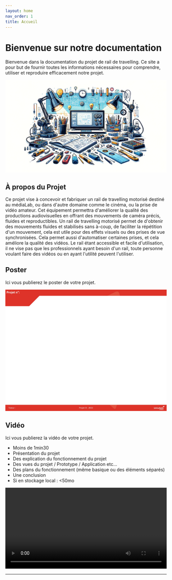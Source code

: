 ```yaml
---
layout: home
nav_order: 1
title: Accueil
---
```


# Bienvenue sur notre documentation

Bienvenue dans la documentation du projet de rail de travelling. Ce site a pour but de fournir toutes les informations nécessaires pour comprendre, utiliser et reproduire efficacement notre projet.

![Illustration vectorielle colorée avec un fond blanc, montrant un atelier équipé pour un projet de conception mécanique, électronique et informatique](images/illustration.png)

## À propos du Projet
Ce projet vise à concevoir et fabriquer un rail de travelling motorisé destiné au médiaLab, ou dans d'autre domaine comme le cinéma, ou la prise de vidéo amateur. Cet équipement permettra d'améliorer la qualité des productions audiovisuelles en offrant des mouvements de caméra précis, fluides et reproductibles.
Un rail de travelling motorisé permet de d'obtenir des mouvements fluides et stabilisés sans à-coup, de faciliter la répétition d'un mouvement, cela est utile pour des effets visuels ou des prises de vue synchronisées. Cela permet aussi d'automatiser certaines prises, et cela améliore la qualité des vidéos.
Le rail étant accessible et facile d'utilisation, il ne vise pas que les professionnels ayant besoin d'un rail, toute personne voulant faire des vidéos ou en ayant l'utilité peuvent l'utiliser. 

## Poster

Ici vous publierez le poster de votre projet.

![Poster projet](images/poster.jpg)

## Vidéo

Ici vous publierez la vidéo de votre projet. 
- Moins de 1min30
- Présentation du projet 
- Des explication du fonctionnement du projet
- Des vues du projet / Prototype / Application etc... 
- Des plans du fonctionnement (même basique ou des éléments séparés)
- Une conclusion
- Si en stockage local : <50mo

<video src="images/intro_amiens.mp4" controls title="Title"  style="width: 100%;"></video>

---
